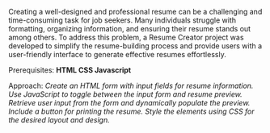 Creating a well-designed and professional resume can be a challenging and time-consuming task for job seekers. Many individuals struggle with formatting, organizing information, and ensuring their resume stands out among others. To address this problem, a Resume Creator project was developed to simplify the resume-building process and provide users with a user-friendly interface to generate effective resumes effortlessly.

Prerequisites:
**HTML
CSS
Javascript**

Approach:
_Create an HTML form with input fields for resume information.
Use JavaScript to toggle between the input form and resume preview.
Retrieve user input from the form and dynamically populate the preview.
Include a button for printing the resume.
Style the elements using CSS for the desired layout and design._
